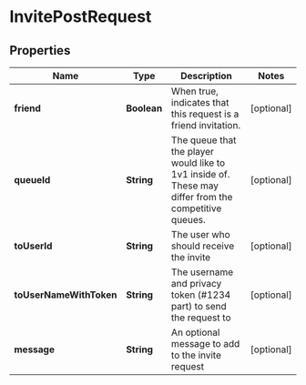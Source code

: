 
# InvitePostRequest

## Properties
Name | Type | Description | Notes
------------ | ------------- | ------------- | -------------
**friend** | **Boolean** | When true, indicates that this request is a friend invitation.  |  [optional]
**queueId** | **String** | The queue that the player would like to 1v1 inside of. These may differ from the competitive queues.  |  [optional]
**toUserId** | **String** | The user who should receive the invite  |  [optional]
**toUserNameWithToken** | **String** | The username and privacy token (#1234 part) to send the request to  |  [optional]
**message** | **String** | An optional message to add to the invite request  |  [optional]



